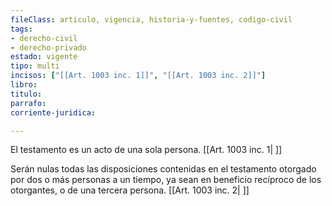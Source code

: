 ```yaml
---
fileClass: articulo, vigencia, historia-y-fuentes, codigo-civil
tags:
- derecho-civil
- derecho-privado
estado: vigente
tipo: multi
incisos: ["[[Art. 1003 inc. 1]]", "[[Art. 1003 inc. 2]]"]
libro:
titulo:
parrafo:
corriente-juridica:

---
```

El testamento es un acto de una sola persona. [[Art. 1003 inc. 1| ]]

Serán nulas todas las disposiciones contenidas en el testamento otorgado por dos o más personas a un tiempo, ya sean en beneficio recíproco de los otorgantes, o de una tercera persona. [[Art. 1003 inc. 2| ]]